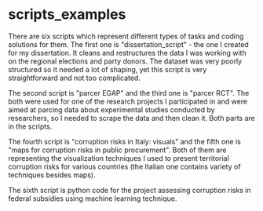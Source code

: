 # scripts_examples

There are six scripts which represent different types of tasks and coding solutions for them.
The first one is "dissertation_script" - the one I created for my dissertation. It cleans and restructures the data I was working with on the regional elections and party donors. The dataset was very poorly structured so it needed a lot of shaping, yet this script is very straightforward and not too complicated.

The second script is "parcer EGAP" and the third one is "parcer RCT". The both were used for one of the research projects I participated in and were aimed at parcing data about experimental studies conducted by researchers, so I needed to scrape the data and then clean it. Both parts are in the scripts.

The fourth script is "corruption risks in Italy: visuals" and the fifth one is "maps for corruption risks in public procurement". Both of them are representing the visualization techniques I used to present territorial corruption risks for various countries (the Italian one contains variety of techniques besides maps). 

The sixth script is python code for the project assessing corruption risks in federal subsidies using machine learning technique.
